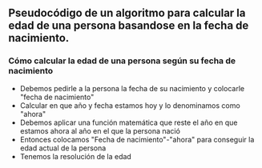 ## Pseudocódigo de un algoritmo para calcular la edad de una persona basandose en la fecha de nacimiento.
### Cómo calcular la edad de una persona según su fecha de nacimiento
- Debemos pedirle a la persona la fecha de su nacimiento y colocarle "fecha de nacimiento"
- Calcular en que año y fecha estamos hoy y lo denominamos como "ahora"
- Debemos aplicar una función matemática que reste el año en que estamos ahora al año en el que la persona nació
- Entonces colocamos "Fecha de nacimiento"-"ahora" para conseguir la edad actual de la persona
- Tenemos la resolución de la edad
